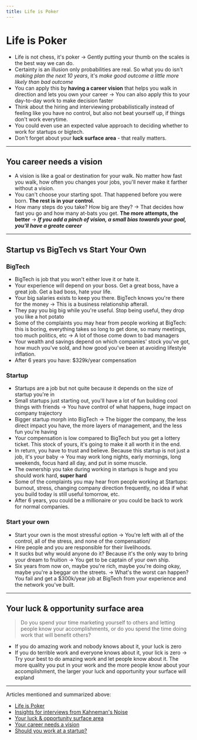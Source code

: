 ```yaml
---
title: Life is Poker
---
```


# Life is Poker

- Life is not chess, it's poker &rarr; Gently putting your thumb on the scales is the best way we can do.
- Certainty is an illusion only probabilities are real. So what you do isn't <i>making plan the next 10 years</i>, it's <i>make good outcome a little more likely than bad outcome</i>
- You can apply this by <b>having a career vision</b> that helps you walk in direction and lets you own your career &rarr; You can also apply this to your day-to-day work to make decision faster
- Think about the hiring and interviewing probabilistically instead of feeling like you have no control, but also not beat yourself up, if things don't work everytime.
- You could even use an expected value approach to deciding whether to work for startups or bigtech.
- Don't forget about your <b>luck surface area</b> - that really matters.

---

## You career needs a vision
- A vision is like a goal or destination for your walk. No matter how fast you walk, how often you changes your jobs, you'll never make it farther without a vision.
- You can't choose your starting spot. That happened before you were born. <b>The rest is in your control.</b>
- How many steps do you take? How big are they? &rarr; That decides how fast you go and how many at-bats you get. <b>The more attempts, the better</b>
&rarr; <b><i>If you add a pinch of vision, a small bias towards your goal, you'll have a greate career</i></b>

---

## Startup vs BigTech vs Start Your Own

### BigTech
- BigTech is job that you won't either love it or hate it.
- Your experience will depend on your boss. Get a great boss, have a great job. Get a bad boss, hate your life.
- Your big salaries exists to keep you there. BigTech knows you're there for the money &rarr; This is a business relationship afterall.
- They pay you big big while you're useful. Stop being useful, they drop you like a hot potato
- Some of the complaints you may hear from people working at BigTech: this is boring, everything takes so long to get done, so many meetings, too much politics, etc &rarr; A lot of those come down to bad managers
- Your wealth and savings depend on which companies' stock you've got, how much you've sold, and how good you've been at avoiding lifestyle inflation.
- After 6 years you have: $329k/year compensation

### Startup
- Startups are a job but not quite because it depends on the size of startup you're in
- Small startups just starting out, you'll have a lot of fun building cool things with friends &rarr; You have control of what happens, huge impact on company trajectory
- Bigger startup morph into BigTech &rarr; The bigger the company, the less direct impact you have, the more layers of management, and the less fun you're having
- Your compensation is low compared to BigTech but you get a lottery ticket. This stock of yours, it's going to make it all worth it in the end.
- In return, you have to trust and believe. Because this startup is not just a job, it's your baby &rarr; You may work long nights, early mornings, long weekends, focus hard all day, and put in some muscle.
- The ownership you take during working in startups is huge and you should work hard, <b>super hard</b>
- Some of the complaints you may hear from people working at Startups: burnout, stress, changing company direction frequently, no idea if what you build today is still useful tomorrow, etc.
- After 6 years, you could be a millionaire or you could be back to work for normal companies.

### Start your own
- Start your own is the most stressful option &rarr; You're left with all of the control, all of the stress, and none of the compensation/
- Hire people and you are responsible for their livelihoods.
- It sucks but why would anyone do it? Because it's the only way to bring your dream to fruition &rarr; You get to be captain of your own ship.
- Six years from now on, maybe you're rich, maybe you're doing okay, maybe you're a beggar on the streets. &rarr; What's the worst can happen? You fail and get a $300k/year job at BigTech from your experience and the network you've built.

---

## Your luck & opportunity surface area
> Do you spend your time marketing yourself to others and letting people know your accomplishments, or do you spend the time doing work that will benefit others?

- If you do amazing work and nobody knows about it, your luck is zero
- If you do terrible work and everyone knows about it, your lick is zero
&rarr; Try your best to do amazing work and let people know about it. The more quality you put in your work and the more people know about your accomplishment, the larger your luck and opportunity your surface will expland

---
Articles mentioned and summarized above:
- [Life is Poker](https://swizec.com/blog/life-is-poker/)
- [Insights for interviews from Kahneman's Noise](https://swizec.com/blog/insights-for-interviews-from-kahneman-s-noise/)
- [Your luck & opportunity surface area](https://swizec.com/blog/your-luck-and-opportunity-surface-area/)
- [Your career needs a vision](https://swizec.com/blog/your-career-needs-a-vision/)
- [Should you work at a startup?](https://swizec.com/blog/should-you-work-at-a-startup/)
